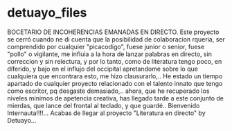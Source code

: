 # detuayo_files
BOCETARIO DE INCOHERENCIAS EMANADAS EN DIRECTO.
Este proyecto se cerró cuando ne di cuenta que la posibilidad de colaboracion rqueria, ser comprendido por cualquier "picacodigo", fuese junior o senior, fuese "pollo" o vigilante, me influia a la hora de lanzar palabras en directo, sin correccion y sin relectura, y por lo tanto, como de literatura tengo poco, en diferido, y bajo en el influjo del occipital apretandome sobre lo que cualquiera que encontrara esto, me hizo clausurarlo,.. 
He estado un tiempo apartado de cualquier proyecto relacionado con el talento innato que tengo como escritor, pq desgaste demasiado,.. ahora, que he recuperado los niveles minimos de apetencia creativa, has llegado tarde a este conjunto de mierdas, que lance del frontal al teclado, y que guardé..
Bienvenido Internauta!!!!... Acabas de llegar al proyecto "Literatura en directo" by Detuayo...

